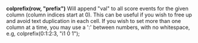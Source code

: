 **colprefix(row, "prefix")** Will append "val" to all score events for the given column (column indices start at 0). This can be useful if you wish to free up and avoid text duplication in each cell. If you wish to set more than one column at a time, you may use a ':' between numbers, with no whitespace, e.g, colprefix(0:1:2:3, "i1 0 1");